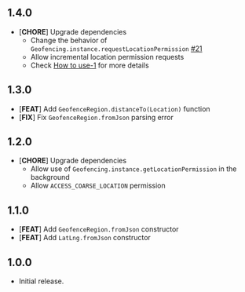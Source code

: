 ## 1.4.0

* [**CHORE**] Upgrade dependencies
  - Change the behavior of `Geofencing.instance.requestLocationPermission` [#21](https://github.com/Dev-hwang/flutter_location/issues/21)
  - Allow incremental location permission requests
  - Check [How to use-1](https://pub.dev/packages/geofencing_api#how-to-use) for more details

## 1.3.0

* [**FEAT**] Add `GeofenceRegion.distanceTo(Location)` function
* [**FIX**] Fix `GeofenceRegion.fromJson` parsing error

## 1.2.0

* [**CHORE**] Upgrade dependencies
  - Allow use of `Geofencing.instance.getLocationPermission` in the background
  - Allow `ACCESS_COARSE_LOCATION` permission

## 1.1.0

* [**FEAT**] Add `GeofenceRegion.fromJson` constructor
* [**FEAT**] Add `LatLng.fromJson` constructor

## 1.0.0

* Initial release.
